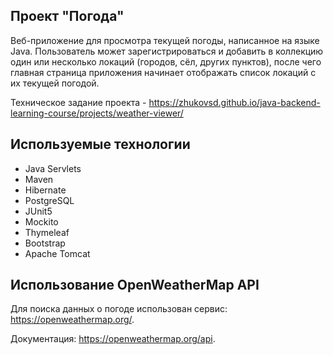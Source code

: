 ## Проект "Погода"
Веб-приложение для просмотра текущей погоды, написанное на языке Java. Пользователь может зарегистрироваться и добавить в коллекцию один или несколько локаций (городов, сёл, других пунктов), после чего главная страница приложения начинает отображать список локаций с их текущей погодой.

Техническое задание проекта - https://zhukovsd.github.io/java-backend-learning-course/projects/weather-viewer/
## Используемые технологии
- Java Servlets
- Maven
- Hibernate
- PostgreSQL
- JUnit5
- Mockito
- Thymeleaf
- Bootstrap
- Apache Tomcat

## Использование OpenWeatherMap API
Для поиска данных о погоде использован сервис: https://openweathermap.org/.

Документация: https://openweathermap.org/api.
